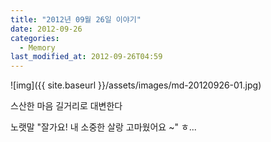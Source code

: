 ```yaml
---
title: "2012년 09월 26일 이야기"
date: 2012-09-26
categories:
  - Memory
last_modified_at: 2012-09-26T04:59
---
```


![img]({{ site.baseurl }}/assets/images/md-20120926-01.jpg)

스산한 마음 길거리로 대변한다

노랫말 "잘가요! 내 소중한 살랑 고마웠어요 ~" ㅎ...